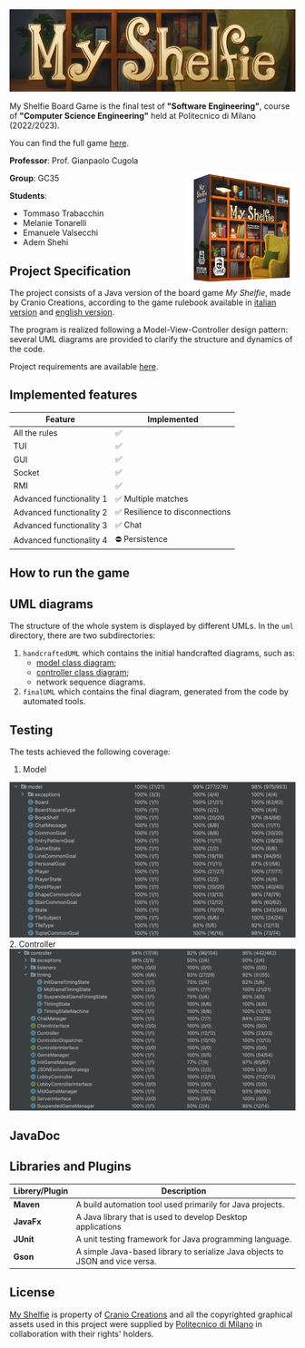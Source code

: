 
<img src="src/main/resources/it.polimi.ingsw/graphical.resources/publisher.material/banner_README.png">

My Shelfie Board Game is the final test of **"Software Engineering"**, course of **"Computer Science Engineering"** held at Politecnico di Milano (2022/2023).

You can find the full game [here](https://www.craniocreations.it/prodotto/my-shelfie).

**Professor**: Prof. Gianpaolo Cugola

<img src="src/main/resources/it.polimi.ingsw/graphical.resources/publisher.material/box_noshadow_280x280.png" width=192px height=192px align="right"  alt="my shelfie image"/>

**Group**: GC35

**Students**:
- Tommaso Trabacchin 
- Melanie Tonarelli
- Emanuele Valsecchi
- Adem Shehi

## Project Specification
The project consists of a Java version of the board game *My Shelfie*, made by Cranio Creations, according to the game rulebook available in [italian version](src/main/resources/it.polimi.ingsw/rulebook/Rulebook_ITA_My-Shelfie.pdf) and [english version](src/main/resources/it.polimi.ingsw/rulebook/MyShelfie_Rulebook_ENG.pdf).

The program is realized following a Model-View-Controller design pattern: several UML diagrams are provided to clarify the structure and dynamics of the code.

Project requirements are available [here](src/main/resources/it.polimi.ingsw/rulebook/requirements.pdf).

## Implemented features

| Feature                  | Implemented                                                                       |
|--------------------------|-----------------------------------------------------------------------------------|
| All the rules            | ✅                                                                 |
| TUI                      | ✅                                                                 |
| GUI                      | ✅                                                                 |
| Socket                   | ✅                                                                |
| RMI                      | ✅                                                                |
| Advanced functionality 1 | ✅ Multiple matches                     |
| Advanced functionality 2 | ✅ Resilience to disconnections  |
| Advanced functionality 3 | ✅ Chat                                                            |
| Advanced functionality 4 | ⛔ Persistence                                                            |

## How to run the game

## UML diagrams
The structure of the whole system is displayed by different UMLs. In the `uml` directory, there are two subdirectories:
1. `handcraftedUML` which contains the initial handcrafted diagrams, such as:
    - [model class diagram](uml/handcraftedUML/handcrafted_model_class_diagram.png);
    - [controller class diagram](uml/handcraftedUML/handcrafted_controller_class_diagram.png);
    - network sequence diagrams.
2. `finalUML` which contains the final diagram, generated from the code by automated tools.

## Testing
The tests achieved the following coverage:
1. Model 
<img src="test-coverage/model-test.png">
2. Controller
   <img src="test-coverage/controller-test.png">

## JavaDoc


## Libraries and Plugins
| Librery/Plugin | Description                                                                   |
|----------------|-------------------------------------------------------------------------------|
| __Maven__      | A build automation tool used primarily for Java projects.                     |
| __JavaFx__     | A Java library that is used to develop Desktop applications                   |
| __JUnit__      | A unit testing framework for Java programming language.                       |
| __Gson__       | A simple Java-based library to serialize Java objects to JSON and vice versa. |


## License
[My Shelfie](https://www.craniocreations.it/prodotto/my-shelfie) is property of [Cranio Creations](https://www.craniocreations.it) and all the copyrighted graphical assets used in this project were supplied by [Politecnico di Milano](https://www.polimi.it) in collaboration with their rights' holders.